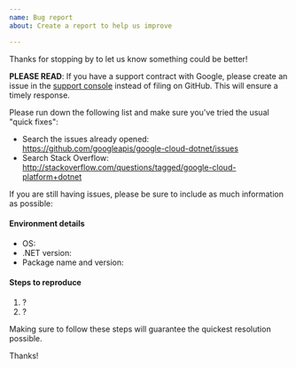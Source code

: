 ```yaml
---
name: Bug report
about: Create a report to help us improve

---
```


Thanks for stopping by to let us know something could be better!

**PLEASE READ**: If you have a support contract with Google, please create an issue in the [support console](https://cloud.google.com/support/) instead of filing on GitHub. This will ensure a timely response.

Please run down the following list and make sure you've tried the usual "quick fixes":

  - Search the issues already opened: https://github.com/googleapis/google-cloud-dotnet/issues
  - Search Stack Overflow: http://stackoverflow.com/questions/tagged/google-cloud-platform+dotnet

If you are still having issues, please be sure to include as much information as possible:

#### Environment details

  - OS:
  - .NET version:
  - Package name and version:

#### Steps to reproduce

  1. ?
  2. ?

Making sure to follow these steps will guarantee the quickest resolution possible.

Thanks!
